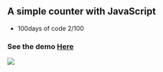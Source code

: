 ## A simple counter with JavaScript

* 100days of code 2/100

### See the demo [Here](https://heyanabanana.github.io/simplecounter/)

![](https://thumbs.gfycat.com/ThoroughPointlessFantail-size_restricted.gif)
